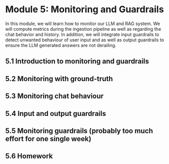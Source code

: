 # Module 5: Monitoring and Guardrails

In this module, we will learn how to monitor our LLM and RAG system. We will compute metrics during the ingestion pipeline as well as regarding the chat behavior and history. In addition, we will integrate input guardrails to detect unwanted behaviour of user input and as well as output guardrails to ensure the LLM generated answers are not derailing.

## 5.1 Introduction to monitoring and guardrails

## 5.2 Monitoring with ground-truth

## 5.3 Monitoring chat behaviour

## 5.4 Input and output guardrails

## 5.5 Monitoring guardrails (probably too much effort for one single week)

## 5.6 Homework